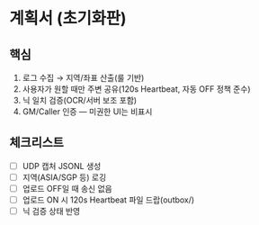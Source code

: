 # 계획서 (초기화판)

## 핵심
1) 로그 수집 → 지역/좌표 산출(룰 기반)
2) 사용자가 원할 때만 주변 공유(120s Heartbeat, 자동 OFF 정책 준수)
3) 닉 일치 검증(OCR/서버 보조 포함)
4) GM/Caller 인증 — 미권한 UI는 비표시

## 체크리스트
- [ ] UDP 캡처 JSONL 생성
- [ ] 지역(ASIA/SGP 등) 로깅
- [ ] 업로드 OFF일 때 송신 없음
- [ ] 업로드 ON 시 120s Heartbeat 파일 드랍(outbox/)
- [ ] 닉 검증 상태 반영
